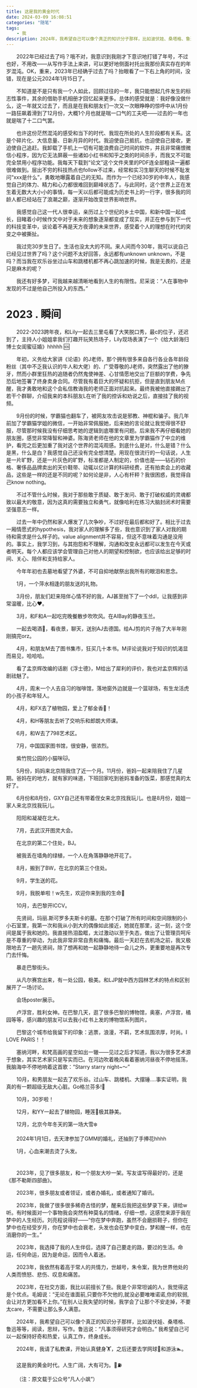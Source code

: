 ```yaml
---
title: 这是我的黄金时代
date: 2024-03-09 16:08:51
categories: "随笔"
tags:
    - 我
description: 2024年，我希望自己可以像个真正的知识分子那样，比如波伏娃、桑塔格、鲁迅等等，阅读，思辩，写作。鲁迅说：“凡事须得研究才会明白。” 我希望自己可以一起保持好奇和热爱，认真工作，终身成长。
---
```


<style>
p { text-indent: 2em; }
</style>

2022年已经过去了吗？哦不对，我意识到我刚才下意识地打错了年号，不过也好，不用改——从写作手法上来讲，可以更好地侧面衬托出我那份真实存在的年岁混沌。OK，重来，2023年已经确乎过去了吗？抬眼看了一下右上角的时间，没错，现在是公元2024年1月15日了。

不知道是不是只有我一个人如此，回顾过往的一年，我只能想起几件发生的标志性事件，其余的借助手机相册才回忆起来更多。总体的感受就是：我好像没做什么，这一年就又过去了，而且是在我和朋友们一次又一次眼睁睁的惊呼中从1月份一路狂飙着滑到了12月份，大概1个月也就是喘一口气的工夫吧——过去的一年也就是喘了十二口气罢。

也许这份茫然混沌的感受和当下的时代、我现在所处的人生阶段都有关系。这是个碎片化、大信息量、日新月异的时代。我迫使自己抵抗，也迫使自己接收，更迫使自己追赶。我卸载了手机上一切有可能浪费自己时间的软件，并且非常痛恨微信小程序，因为它无法屏蔽一些诸如小红书和知乎之类的时间杀手，而我又不可能完全禁用小程序功能。我每天下载到“论文”这个文件夹里的PDF连全部粗读一遍都很难做到。层出不穷的科技热点也follow不过来，经常和实习生聊天的时候不耻发问“xxx是什么”，勇敢地曝露着自己的无知。而作为一个已经30岁的中年人，我感觉自己的体力、精力和心力都很难回到巅峰状态了。与此同时，这个世界上正在发生着无数大大小小的事情，每一天以后都可能成为历史书上的一行字，很多我的同龄人都已经站在了浪潮之巅，逐渐开始改变世界影响世界。

我感觉自己这一代人很幸运，亲历过上个世纪的乡土中国，和新中国一起成长，目睹着小时候作文中对于未来的想象逐渐都变成了现实，并正在参与到下一代的科技变革中，谈论着不再是天方夜谭的未来世界，感受着个人的理想在时代的突变之中被撕扯。

我过完30岁生日了。生活也没太大的不同。来人间而今30年，我可以说自己已经见过世界了吗？这个问题不太好回答，永远都有unknown unknown，不是吗？而当我在欢乐谷坐过山车和跳楼机都不再心跳加速的时候，我是无畏的，还是只是麻木的呢？

我还有好多梦，可我越来越清晰地看到人生的有限性。尼采说：“人在事物中发现的不过是他自己所投入的东西。”


# 2023 . 瞬间

2022-2023跨年夜，和Lily一起去三里屯看了大笑脱口秀，最c的位子，还迟到了，主持人小姐姐拿我们打趣开玩笑热场子，Lily现场表演了一个《给大龄海归博士女闺蜜征婚》hhhhh 🆘

年初，义务给大家讲《论语》的J老师，那个拥有很多来自各行各业各年龄段粉丝（其中不乏我认识的牛人和大佬）的、广受尊敬的J老师，突然露出了他的獠牙，然而小群里狂热的追随者仍然鬼使神差、心甘情愿地交出了巨额的学费，争先恐后地签署了终身卖身合同。尽管我有着巨大的怀疑和抗拒，但是直到朋友M点醒，我才勇敢地和这个会私信教诲我的老师正面对抗起来。最终我被他直接踢出了若干个群聊，介绍我来的本科朋友L在听了我的控诉和劝说之后，直接挂了我的视频。

9月份的时候，学霸猫也翻车了，被网友攻击说是邪教、神棍和骗子。我几年前加了学霸猫学姐的微信，一开始非常佩服她，后来她的言论就让我觉得很不舒服，尽管那时候我没有仔细思考她的逻辑到底哪里有问题。后来我不再仔细看她的朋友圈，感觉非常降智和神婆。陈海贤老师在他的文章里为学霸猫作了中立的维护，看完之后更加重了我对这个世界的混沌观感。到底什么是对，什么是错？什么是黑，什么是白？我感觉自己还没有完全想清楚。用现在很流行的一句话说，人生是一片旷野，还是一片灰色的旷野，标准都是人制定的，价值也是——钻石的价格、奢侈品品牌卖出的天价鞋带、动辄以亿计算的科研经费，还有拍卖会上的收藏品，这些是一样的还是不同的呢？如何论是非，人心有杆秤？我很困惑，我觉得自己know nothing。

不过不管什么时候，我对于那些敢于质疑、敢于发问、敢于打破权威的灵魂都致以最大的敬意，因为这真的需要独立和勇气，就像哈利在练习大脑封闭术时需要坚强意志一样。


过去一年中仍然和家人爆发了几次争吵，不过好在最后都和好了。相比于过去一厢情愿式的hypothesis，我对家人的理解多了些，我也意识到了家人对我的期待和需求是什么样子的。value alignment并不容易，但这不意味着沟通是没用的。事实上，我学习到，与其抱怨和不理解，沟通和改变永远都可以发生在今天或者明天。每个人都应该学会管理自己对他人的期望和控制欲，也应该给出足够的时间、关心、陪伴和支持给家人。

今年年初也去墓地看望了外婆，不可自抑地献祭出我所有的眼泪和思念。

1月，一个萍水相逢的朋友送的礼物。

3月份，朋友们赶来陪伴心情不好的我，AJ甚至抛下了一个ddl，让我感到非常温暖，比心♥️。

3月，和F和A一起吃完晚餐散步吹吹风。在AIBay的静夜玉兰。

一起去喝酒🍺，看夜景，聊天，送别AJ去德国。给AJ剪的片子拖了大半年刚刚搞完orz。

4月，和朋友M去了图书集市，狂买几十本书。M评论说我对于知识的饥渴显而易见，哈哈哈。

看了孟京辉改编的话剧《浮士德》，M给出了犀利的评价，我也对孟京辉的话剧祛魅了。

4月，周末一个人去自习的咖啡馆，落地窗外边就是一个篮球场，有生龙活虎的小孩子和年轻人。

4月，和FX去了植物园，爱上了郁金香🌷！

4月，和H等朋友去听了交响乐和郎朗大师课。

6月，和W去了798艺术区。

7月，中国国家图书馆，很安静，很浓烈。

紫竹院公园的小猫咪🐱。

5月份，妈妈来北京陪我住了近一个月。11月份，爸妈一起来陪我住了几星期。爸妈在的地方，就有家的味道，下班回家吃到爸妈准备的饭菜，那感觉真的太好了。

6月份和8月份，GXY自己还有带着侄女来北京找我玩儿。也是8月份，姐姐一家人来北京找我玩儿。

阳阳和凝凝在北大。

7月，去武汉开图灵大会。

在北京的第二个住处，BJ。

被我丢在墙角的绿植，一个人在角落静静地开花了。

8月，搬到了BW，在北京的第三个住处。

9月，学生送的花。

9月，我脱单啦！w先生，欢迎你来到我的生命👏

10月，去巴黎开ICCV。

先贤祠，玛丽.斯可罗多夫斯卡的墓。在那个打破了所有时间和空间限制的小小石室里，我第一次和我从小到大的偶像如此接近，她就在那里，这一刻，这个空间是属于我和她的。我直接热泪盈眶，太过激动以至于失态，做出了让管理员呵斥是不尊重的举动，为此我非常非常自责和痛悔。最后一天赶在去机场之前，我又极限地去了一趟先贤祠，除了想再和她一起静静地待一会儿之外，更重要地是再次专门去忏悔。

暴走巴黎街头。

从凡尔赛宫出来，有一处公园，极美。和LJP就中西方园林艺术的特点和区别展开了一场讨论。

会场poster展示。

卢浮宫，胜利女神。在巴黎几天，逛了很多巴黎的博物馆，奥塞，卢浮宫，橘园等等，感兴趣的朋友可以去我小红书上发的博物馆系列图片。

巴黎这个城市给我留下的印象：逃票，浪漫，不羁，艺术氛围浓厚，时尚。I LOVE PARIS！！

塞纳河畔，和梵高画的星空如出一辙——见过之后才知道，我以为很多艺术源于想象，其实艺术家只是写实而已。在河边吹着晚风看着塞纳河昼夜不停地摇荡，我脑海中不停地响着这首歌：“Starry starry night~～”

10月，和男朋友一起去了欢乐谷。过山车、跳楼机、大摆锤....事实证明，我真的有一颗超级无敌大心脏。Go格兰芬多!🦁

10月，30岁啦！

12月，和YY一起去了植物园，睡莲🪷极其静美。

12月，北京今年冬天的第一场大雪❄️

2024年1月1日，去天津参加了GMM的婚礼，还抽到了手捧花hhhh

1月，心血来潮去烫了头发。

# 

2023年，见了很多朋友，和一个朋友大吵一架。写友谊写得最好的，还是《那不勒斯四部曲》。

2023年，很多朋友或者领证，或者办婚礼，或者通知了婚讯。

2023年，我做了很多很多稀奇古怪的梦，醒来后我把这些梦录下来，讲给w听。有时候面对一个事物我会突然有种莫名的情绪，仔细一想，这感觉来源于我在梦中的人生经历。刘亮程说得好——“你在梦中奔跑，虽然不会磨损鞋子，但你在梦中也在经受岁月，你在梦中也会衰老，头发也会在梦中变白，梦和醒一样，也在消磨你的一生。”

2023年，我选择了我的人生伴侣，选择了自己要走的路，要过的生活。命运，任何命运，因为是命运，因而令人着迷。

2023年，我依然有着高于常人的共情力，世越号，朱令案，我为世界他处的人类而愤怒、悲伤、叹息和痛苦。

2023年，在社交方面，我比以前擅长了些。我是个非常坦诚的人，我觉得这是个优点。毛姆说：“无论在谁面前,只要你不欠他的,就没必要唯唯诺诺,你的软弱,会让对方更加看不上你。”在别人让我失望的时候，我学会了让那个不安走掉，不要太care，不需要让那么多人满意。

2024年，我希望自己可以像个真正的知识分子那样，比如波伏娃、桑塔格、鲁迅等等，阅读，思辩，写作。鲁迅说：“凡事须得研究才会明白。” 我希望自己可以一起保持好奇和热爱，认真工作，终身成长。

2024年，我请了私教课，开始认真健身🏋️，之后还要去学网球🎾和游泳🏊。

这是我的黄金时代。人生广阔，大有可为。💪⛽️

（注：原文载于公众号“凡人小飒”）


